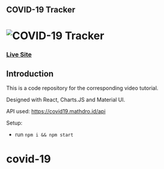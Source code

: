 ## COVID-19 Tracker
# ![COVID-19 Tracker](https://i.imgur.com/AqUv0cX.png)

### [Live Site](https://cvirus19.netlify.app/)

## Introduction
This is a code repository for the corresponding video tutorial. 

Designed with React, Charts.JS and Material UI.

API used: https://covid19.mathdro.id/api

Setup:
- run ```npm i && npm start```
# covid-19

